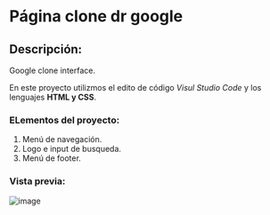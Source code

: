 # Página clone dr google

## Descripción:
Google clone interface.

En este proyecto utilizmos el edito de código *Visul Studio Code* y los lenguajes **HTML y CSS**.

### ELementos del proyecto: 
<ol>
  <li> Menú de navegación. </li>
  <li> Logo e input de busqueda. </li>
  <li> Menú de footer. </li>
</ol>

### Vista previa:
![image](https://github.com/absaae/GoogleClone/assets/125155934/329162d2-85fa-4bfa-94a9-d08c8ea86afb)



